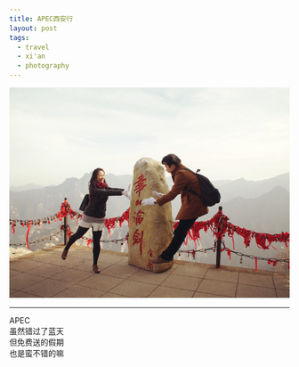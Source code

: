 ```yaml
---
title: APEC西安行
layout: post
tags:
  - travel
  - xi'an
  - photography
---
```


![2014](/media/image/2014/huashan.jpg)

---

APEC  
虽然错过了蓝天   
但免费送的假期  
也是蛮不错的嘛  

